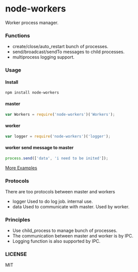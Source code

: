 # node-workers

Worker process manager.

### Functions
* create/close/auto_restart bunch of processes.
* send/broadcast/sendTo messages to child processes.
* multiprocess logging support.

### Usage
#### Install
```shell
npm install node-workers
```
#### master
```js
var Workers = require('node-workers')('Workers');
```
#### worker
```js
var logger = require('node-workers')('logger');
```
#### worker send message to master
```js
process.send(['data', 'i need to be inited']);
```
[More Examples](/examples)

### Protocols
There are too protocols between master and workers
* logger
Used to do log job. internal use.
* data
Used to communicate with master. Used by worker.

### Principles
* Use child_process to manage bunch of processes.
* The communication between master and worker is by IPC.
* Logging function is also supported by IPC.


### LICENSE
MIT
